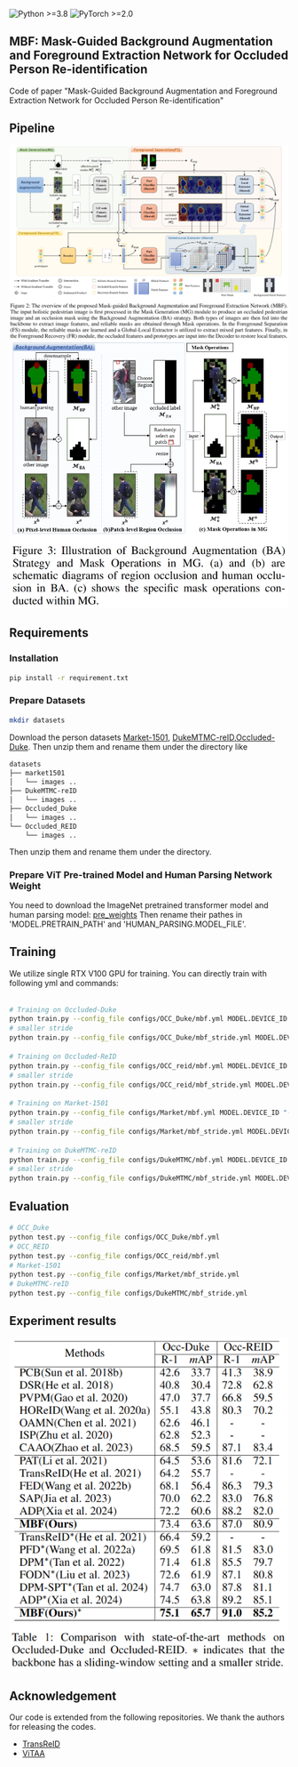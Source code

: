 ![Python >=3.8](https://img.shields.io/badge/Python->=3.8-yellow.svg)
![PyTorch >=2.0](https://img.shields.io/badge/PyTorch->=2.0-blue.svg)

## **MBF: Mask-Guided Background Augmentation and Foreground Extraction Network for Occluded Person Re-identification**

Code of paper "Mask-Guided Background Augmentation and Foreground Extraction Network for Occluded Person Re-identification"

## Pipeline
![framework](figs/MBF_pipeline.png)
![details in MG](figs/BA.png)
## Requirements

### Installation
```bash
pip install -r requirement.txt
```

### Prepare Datasets

```bash
mkdir datasets
```

Download the person datasets [Market-1501](https://drive.google.com/file/d/0B8-rUzbwVRk0c054eEozWG9COHM/view), [DukeMTMC-reID](https://arxiv.org/abs/1609.01775),[Occluded-Duke](https://github.com/lightas/Occluded-DukeMTMC-Dataset).
Then unzip them and rename them under the directory like

```
datasets
├── market1501
│   └── images ..
├── DukeMTMC-reID
│   └── images ..
├── Occluded_Duke
│   └── images ..
└── Occluded_REID
    └── images ..
```
Then unzip them and rename them under the directory.


### Prepare ViT Pre-trained Model and Human Parsing Network Weight

You need to download the ImageNet pretrained transformer model and human parsing model: [pre_weights](https://drive.google.com/drive/folders/1BWx5m0bEf7dFYbk_jUoUBYk-aQ9hsWP1?usp=drive_link)
Then rename their pathes in 'MODEL.PRETRAIN_PATH' and 'HUMAN_PARSING.MODEL_FILE'.

## Training

We utilize single RTX V100 GPU for training. You can directly train with following  yml and commands:

```bash

# Training on Occluded-Duke
python train.py --config_file configs/OCC_Duke/mbf.yml MODEL.DEVICE_ID "('2')"
# smaller stride
python train.py --config_file configs/OCC_Duke/mbf_stride.yml MODEL.DEVICE_ID "('2')"

# Training on Occluded-ReID
python train.py --config_file configs/OCC_reid/mbf.yml MODEL.DEVICE_ID "('2')"
# smaller stride
python train.py --config_file configs/OCC_reid/mbf_stride.yml MODEL.DEVICE_ID "('2')"

# Training on Market-1501
python train.py --config_file configs/Market/mbf.yml MODEL.DEVICE_ID "('2')"
# smaller stride
python train.py --config_file configs/Market/mbf_stride.yml MODEL.DEVICE_ID "('2')"

# Training on DukeMTMC-reID
python train.py --config_file configs/DukeMTMC/mbf.yml MODEL.DEVICE_ID "('2')"
# smaller stride
python train.py --config_file configs/DukeMTMC/mbf_stride.yml MODEL.DEVICE_ID "('2')"
```

## Evaluation

```bash
# OCC_Duke
python test.py --config_file configs/OCC_Duke/mbf.yml
# OCC_REID
python test.py --config_file configs/OCC_reid/mbf.yml
# Market-1501
python test.py --config_file configs/Market/mbf_stride.yml
# DukeMTMC-reID
python test.py --config_file configs/DukeMTMC/mbf_stride.yml
```

## Experiment results

![framework](figs/SOTA.png)


## Acknowledgement

Our code is extended from the following repositories. We thank the authors for releasing the codes.

- [TransReID](https://github.com/damo-cv/TransReID)
- [ViTAA](https://github.com/Jarr0d/ViTAA)
